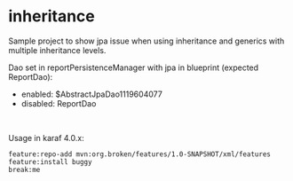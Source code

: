 # inheritance
Sample project to show jpa issue when using inheritance and generics with multiple inheritance levels.

Dao set in reportPersistenceManager with jpa in blueprint (expected ReportDao):

*   enabled: $AbstractJpaDao1119604077
*   disabled: ReportDao

&nbsp;

 
Usage in karaf 4.0.x: 
```
feature:repo-add mvn:org.broken/features/1.0-SNAPSHOT/xml/features
feature:install buggy
break:me
```
